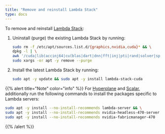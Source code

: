 ```yaml
---
title: "Remove and reinstall Lambda Stack"
type: docs
---
```


To remove and reinstall
[Lambda Stack](https://lambdalabs.com/lambda-stack-deep-learning-software):

1. Uninstall (purge) the existing Lambda Stack by running:

   ```bash
   sudo rm -f /etc/apt/sources.list.d/{graphics,nvidia,cuda}* && \
   dpkg -l | \
   awk '/cuda|lib(accinj64|cu(blas|dart|dnn|fft|inj|pti|rand|solver|sparse)|magma|nccl|npp|nv[^p])|nv(idia|ml)|tensor(flow|board)|torch/ { print $2 }' | \
   sudo xargs -or apt -y remove --purge
   ```

1. Install the latest Lambda Stack by running:

   ```bash
   sudo apt -y update && sudo apt -y install lambda-stack-cuda
   ```

{{% alert title="Note" color="info" %}}
For [Hyperplane](https://lambdalabs.com/deep-learning/servers/hyperplane-a100)
and [Scalar](https://lambdalabs.com/products/blade), additionally run the
following commands to install the packages specific to Lambda servers:

```bash
sudo apt -y install --no-install-recommends lambda-server && \
sudo apt -y install --no-install-recommends nvidia-headless-470-server && \
sudo apt -y install --no-install-recommends nvidia-fabricmanager-470
```
{{% /alert %}}

